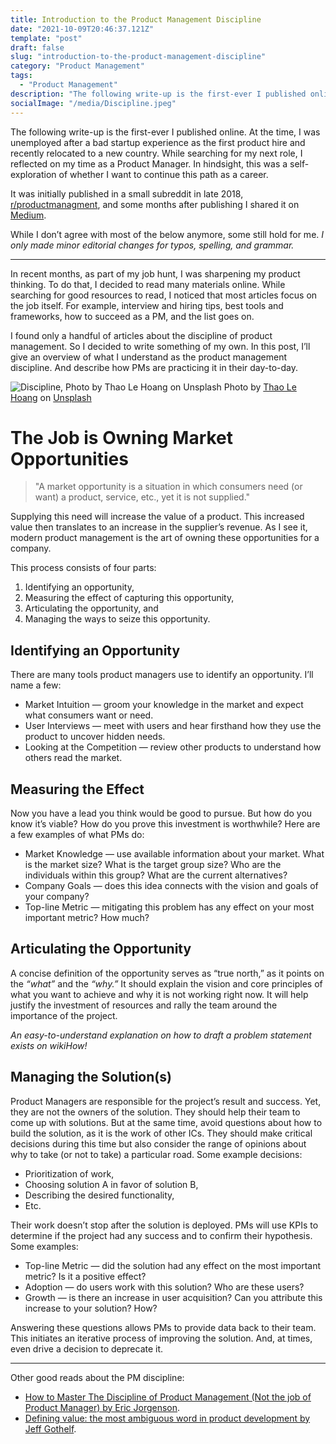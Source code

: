 ```yaml
---
title: Introduction to the Product Management Discipline
date: "2021-10-09T20:46:37.121Z"
template: "post"
draft: false
slug: "introduction-to-the-product-management-discipline"
category: "Product Management"
tags:
  - "Product Management"
description: "The following write-up is the first-ever I published online. At the time, I was unemployed after a bad startup experience as the first product hire and recently relocated to a new country. While searching for my next role, I reflected on my time as a Product Manager. In hindsight, this was a self-exploration of whether I want to continue this path as a career."
socialImage: "/media/Discipline.jpeg"
---
```


The following write-up is the first-ever I published online. At the time, I was unemployed after a bad startup experience as the first product hire and recently relocated to a new country. While searching for my next role, I reflected on my time as a Product Manager. In hindsight, this was a self-exploration of whether I want to continue this path as a career.

It was initially published in a small subreddit in late 2018, [r/productmanagment](https://www.reddit.com/r/ProductManagement/), and some months after publishing I shared it on [Medium](https://medium.com/@A-Gurbaz/intro-pm-discipline-7f2ab088013f). 

While I don’t agree with most of the below anymore, some still hold for me.  _I only made minor editorial changes for typos, spelling, and grammar._

---

In recent months, as part of my job hunt, I was sharpening my product thinking. To do that, I decided to read many materials online. While searching for good resources to read, I noticed that most articles focus on the job itself. For example, interview and hiring tips, best tools and frameworks, how to succeed as a PM, and the list goes on.

I found only a handful of articles about the discipline of product management. So I decided to write something of my own. In this post, I’ll give an overview of what I understand as the product management discipline. And describe how PMs are practicing it in their day-to-day.

![Discipline, Photo by Thao Le Hoang on Unsplash](/media/Discipline.jpeg)
Photo by [Thao Le Hoang](https://unsplash.com/@h4x0r3) on [Unsplash](https://unsplash.com/)

# The Job is Owning Market Opportunities
> "A market opportunity is a situation in which consumers need (or want) a product, service, etc., yet it is not supplied."

Supplying this need will increase the value of a product. This increased value then translates to an increase in the supplier’s revenue. As I see it, modern product management is the art of owning these opportunities for a company. 

This process consists of four parts:
1. Identifying an opportunity,
2. Measuring the effect of capturing this opportunity,
3. Articulating the opportunity, and
4. Managing the ways to seize this opportunity.

## Identifying an Opportunity
There are many tools product managers use to identify an opportunity. I’ll name a few:
- Market Intuition — groom your knowledge in the market and expect what consumers want or need.
- User Interviews — meet with users and hear firsthand how they use the product to uncover hidden needs.
- Looking at the Competition — review other products to understand how others read the market.

## Measuring the Effect
Now you have a lead you think would be good to pursue. But how do you know it’s viable? How do you prove this investment is worthwhile? Here are a few examples of what PMs do:
- Market Knowledge — use available information about your market. What is the market size? What is the target group size? Who are the individuals within this group? What are the current alternatives?
- Company Goals — does this idea connects with the vision and goals of your company?
- Top-line Metric — mitigating this problem has any effect on your most important metric? How much?

## Articulating the Opportunity
A concise definition of the opportunity serves as “true north,” as it points on the _“what”_ and the _“why.”_ It should explain the vision and core principles of what you want to achieve and why it is not working right now. It will help justify the investment of resources and rally the team around the importance of the project.

_An easy-to-understand explanation on how to draft a problem statement exists on wikiHow!_

## Managing the Solution(s)
Product Managers are responsible for the project’s result and success. Yet, they are not the owners of the solution. They should help their team to come up with solutions. But at the same time, avoid questions about how to build the solution, as it is the work of other ICs. They should make critical decisions during this time but also consider the range of opinions about why to take (or not to take) a particular road. Some example decisions:
- Prioritization of work,
- Choosing solution A in favor of solution B,
- Describing the desired functionality,
- Etc.

Their work doesn’t stop after the solution is deployed. PMs will use KPIs to determine if the project had any success and to confirm their hypothesis. Some examples:
- Top-line Metric — did the solution had any effect on the most important metric? Is it a positive effect?
- Adoption — do users work with this solution? Who are these users?
- Growth — is there an increase in user acquisition? Can you attribute this increase to your solution? How?

Answering these questions allows PMs to provide data back to their team. This initiates an iterative process of improving the solution. And, at times, even drive a decision to deprecate it.

---

Other good reads about the PM discipline:
- [How to Master The Discipline of Product Management (Not the job of Product Manager) by Eric Jorgenson](https://medium.com/evergreen-business-weekly/how-to-master-the-discipline-of-product-management-not-the-job-of-product-manager-28d2c493d445).
- [Defining value: the most ambiguous word in product development by Jeff Gothelf](https://medium.com/swlh/defining-value-the-most-ambiguous-word-in-product-development-3c36af377ecd).
